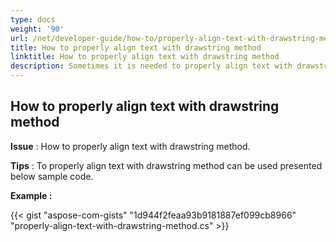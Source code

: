 ```yaml
---
type: docs
weight: '90'
url: /net/developer-guide/how-to/properly-align-text-with-drawstring-method
title: How to properly align text with drawstring method
linktitle: How to properly align text with drawstring method
description: Sometimes it is needed to properly align text with drawstring method.
---
```


**How to properly align text with drawstring method**
-----------------------------------------

**Issue** : How to properly align text with drawstring method.

**Tips** : To properly align text with drawstring method can be used presented below sample code.

**Example :**

{{< gist "aspose-com-gists" "1d944f2feaa93b9181887ef099cb8966" "properly-align-text-with-drawstring-method.cs" >}}
